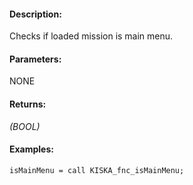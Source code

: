#### Description:
Checks if loaded mission is main menu.

#### Parameters:
NONE

#### Returns:
*(BOOL)*

#### Examples:
```sqf
isMainMenu = call KISKA_fnc_isMainMenu;
```

